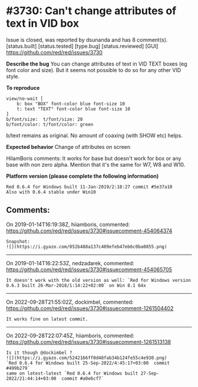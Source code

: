 
#3730: Can't change attributes of text in VID box
================================================================================
Issue is closed, was reported by dsunanda and has 8 comment(s).
[status.built] [status.tested] [type.bug] [status.reviewed] [GUI]
<https://github.com/red/red/issues/3730>

**Describe the bug**
 You can change attributes of text in VID TEXT boxes (eg font color and size). But it seems not possible to do so for any other VID style. 

**To reproduce**
```
view/no-wait [
    b: box "BOX" font-color blue font-size 10
    t: text "TEXT" font-color blue font-size 10
]
b/font/size:  t/font/size: 20
b/font/color: t/font/color: green
```

b/text remains as original. No amount of coaxing (with SHOW etc) helps.

**Expected behavior**
Change of attributes on screen

HiIamBoris comments: 
It works for base but doesn't work for box or any base with non zero alpha. Mention that it's the same for W7, W8 and W10.

**Platform version (please complete the following information)**
```
Red 0.6.4 for Windows built 11-Jan-2019/2:18:27 commit #5e37a10
Also with 0.6.4 stable under Win10
```



Comments:
--------------------------------------------------------------------------------

On 2019-01-14T16:19:38Z, hiiamboris, commented:
<https://github.com/red/red/issues/3730#issuecomment-454064374>

    Snapshot:
    ![](https://i.gyazo.com/052b488a137c409efeb47eb6c0ba0855.png)

--------------------------------------------------------------------------------

On 2019-01-14T16:22:53Z, nedzadarek, commented:
<https://github.com/red/red/issues/3730#issuecomment-454065705>

    It doesn't work with the old version as well: `Red for Windows version 0.6.3 built 26-Mar-2018/1:14:22+02:00` on Win 8.1 64x

--------------------------------------------------------------------------------

On 2022-09-28T21:55:02Z, dockimbel, commented:
<https://github.com/red/red/issues/3730#issuecomment-1261504402>

    It works fine on latest commit.

--------------------------------------------------------------------------------

On 2022-09-28T22:07:45Z, hiiamboris, commented:
<https://github.com/red/red/issues/3730#issuecomment-1261513138>

    Is it though @dockimbel ?
    ![](https://i.gyazo.com/5242166ff0d48fab34b124fe55c4e930.png)
    `Red 0.6.4 for Windows built 25-Sep-2022/4:45:17+03:00  commit #499b279`
    same on latest-latest `Red 0.6.4 for Windows built 27-Sep-2022/21:44:14+03:00  commit #a0e6cf7`

